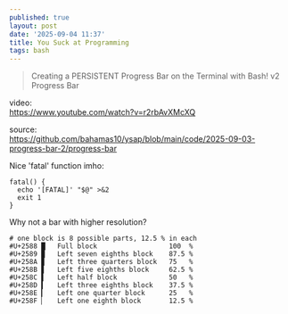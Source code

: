 ```yaml
---
published: true
layout: post
date: '2025-09-04 11:37'
title: You Suck at Programming
tags: bash 
---
```

> Creating a PERSISTENT Progress Bar on the Terminal with Bash! v2 Progress Bar

video:  
<https://www.youtube.com/watch?v=r2rbAvXMcXQ>

source:  
<https://github.com/bahamas10/ysap/blob/main/code/2025-09-03-progress-bar-2/progress-bar>

Nice 'fatal' function imho:

    fatal() {
      echo '[FATAL]' "$@" >&2
      exit 1
    }

Why not a bar with higher resolution?

    # one block is 8 possible parts, 12.5 % in each
    #U+2588	█	Full block                  100  %
    #U+2589	▉	Left seven eighths block    87.5 %
    #U+258A	▊	Left three quarters block   75   %
    #U+258B	▋	Left five eighths block     62.5 %  
    #U+258C	▌	Left half block             50   %
    #U+258D	▍	Left three eighths block    37.5 %
    #U+258E	▎	Left one quarter block      25   %
    #U+258F	▏	Left one eighth block       12.5 %

